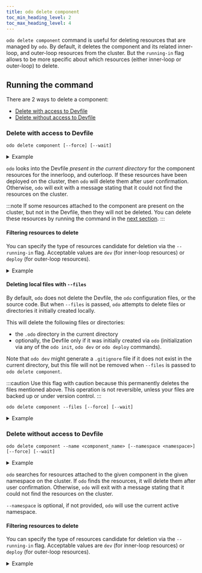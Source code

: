 ```yaml
---
title: odo delete component
toc_min_heading_level: 2
toc_max_heading_level: 4
---
```


`odo delete component` command is useful for deleting resources that are managed by `odo`.
By default, it deletes the component and its related inner-loop, and outer-loop resources from the cluster.
But the `running-in` flag allows to be more specific about which resources (either inner-loop or outer-loop) to delete.

## Running the command
There are 2 ways to delete a component:
- [Delete with access to Devfile](#delete-with-access-to-devfile)
- [Delete without access to Devfile](#delete-without-access-to-devfile)

### Delete with access to Devfile
```shell
odo delete component [--force] [--wait]
```
<details>
<summary>Example</summary>

import DeleteWithAccessToDevfileOutput from './docs-mdx/delete-component/delete_with_access_to_devfile.mdx'

<DeleteWithAccessToDevfileOutput />

</details>

`odo` looks into the Devfile _present in the current directory_ for the component resources for the innerloop, and outerloop.
If these resources have been deployed on the cluster, then `odo` will delete them after user confirmation.
Otherwise, `odo` will exit with a message stating that it could not find the resources on the cluster.

:::note
If some resources attached to the component are present on the cluster, but not in the Devfile, then they will not be deleted.
You can delete these resources by running the command in the [next section](#delete-without-access-to-devfile).
:::

#### Filtering resources to delete
You can specify the type of resources candidate for deletion via the `--running-in` flag.
Acceptable values are `dev` (for inner-loop resources) or `deploy` (for outer-loop resources).

<details>
<summary>Example</summary>

import DeleteRunningInWithAccessToDevfileOutput from './docs-mdx/delete-component/delete_running-in_with_access_to_devfile.mdx'

<DeleteRunningInWithAccessToDevfileOutput />

</details>

#### Deleting local files with `--files`

By default, `odo` does not delete the Devfile, the `odo` configuration files, or the source code.
But when `--files` is passed, `odo` attempts to delete files or directories it initially created locally.

This will delete the following files or directories:
- the `.odo` directory in the current directory
- optionally, the Devfile only if it was initially created via `odo` (initialization via any of the `odo init`, `odo dev` or `odo deploy` commands).

Note that `odo dev` might generate a `.gitignore` file if it does not exist in the current directory,
but this file will not be removed when `--files` is passed to `odo delete component`.

:::caution
Use this flag with caution because this permanently deletes the files mentioned above.
This operation is not reversible, unless your files are backed up or under version control.
:::

```shell
odo delete component --files [--force] [--wait]
```
<details>
<summary>Example</summary>

import DeleteWithFilesAndAccessToDevfileOutput from './docs-mdx/delete-component/delete_with_files_and_access_to_devfile.mdx'

<DeleteWithFilesAndAccessToDevfileOutput />

</details>

### Delete without access to Devfile
```shell
odo delete component --name <component_name> [--namespace <namespace>] [--force] [--wait]
```
<details>
<summary>Example</summary>

import DeleteNamedComponentOutput from './docs-mdx/delete-component/delete_named_component.mdx'

<DeleteNamedComponentOutput />

</details>


`odo` searches for resources attached to the given component in the given namespace on the cluster.
If `odo` finds the resources, it will delete them after user confirmation.
Otherwise, `odo` will exit with a message stating that it could not find the resources on the cluster.

`--namespace` is optional, if not provided, `odo` will use the current active namespace.

#### Filtering resources to delete
You can specify the type of resources candidate for deletion via the `--running-in` flag.
Acceptable values are `dev` (for inner-loop resources) or `deploy` (for outer-loop resources).

<details>
<summary>Example</summary>

import DeleteNamedComponentRunningInOutput from './docs-mdx/delete-component/delete_named_component_running-in.mdx'

<DeleteNamedComponentRunningInOutput />

</details>
